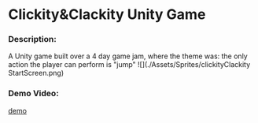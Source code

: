 # **Clickity&Clackity Unity Game**
### **Description:**
A Unity game built over a 4 day game jam, where the theme was: the only action the player can perform is "jump"
![](./Assets/Sprites/clickityClackity StartScreen.png)

### **Demo Video:**
[demo](https://youtu.be/srvXv44TwZc)